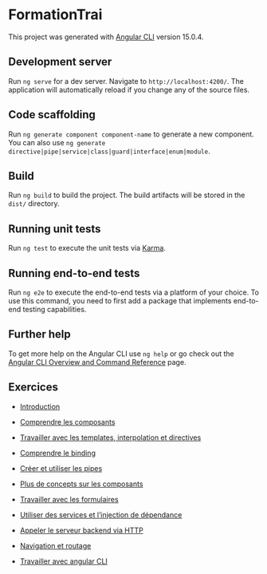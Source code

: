 # FormationTrai

This project was generated with [Angular CLI](https://github.com/angular/angular-cli) version 15.0.4.

## Development server

Run `ng serve` for a dev server. Navigate to `http://localhost:4200/`. The application will automatically reload if you change any of the source files.

## Code scaffolding

Run `ng generate component component-name` to generate a new component. You can also use `ng generate directive|pipe|service|class|guard|interface|enum|module`.

## Build

Run `ng build` to build the project. The build artifacts will be stored in the `dist/` directory.

## Running unit tests

Run `ng test` to execute the unit tests via [Karma](https://karma-runner.github.io).

## Running end-to-end tests

Run `ng e2e` to execute the end-to-end tests via a platform of your choice. To use this command, you need to first add a package that implements end-to-end testing capabilities.

## Further help

To get more help on the Angular CLI use `ng help` or go check out the [Angular CLI Overview and Command Reference](https://angular.io/cli) page.

## Exercices

  - [Introduction](./exercices/1_introduction.md)

  - [Comprendre les
    composants](./exercices/2_understanding_components.md)

  - [Travailler avec les templates, interpolation et
    directives](./exercices/3_template-interpolation-directives.md)

  - [Comprendre le binding](./exercices/4_databiding.md)

  - [Créer et utiliser les pipes](./exercices/5_pipes.md)

  - [Plus de concepts sur les
    composants](./exercices/5_more_concepts_about_components.md)

  - [Travailler avec les formulaires](./exercices/forms.md)

  - [Utiliser des services et l’injection de
    dépendance](./exercices/6_services.md)

  - [Appeler le serveur backend via
    HTTP](./exercices/7_calling_backend.md)

  - [Navigation et routage](./exercices/8_routing.md)

  - [Travailler avec angular CLI](./exercices/9_angular_cli.md)
